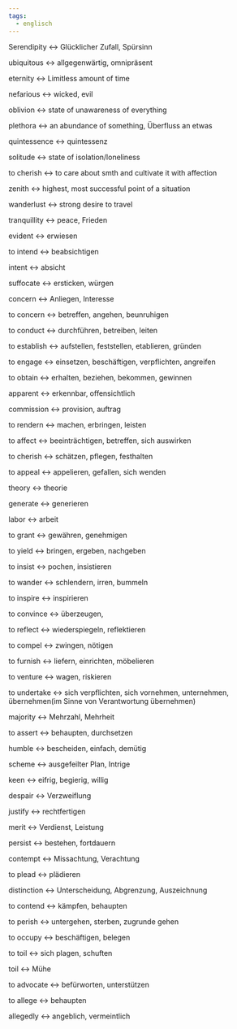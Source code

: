 ```yaml
---
tags:
  - englisch
---
```

Serendipity <-> Glücklicher Zufall, Spürsinn
<!--SR:!2024-10-02,68,312!2024-10-05,68,317-->

ubiquitous <-> allgegenwärtig, omnipräsent
<!--SR:!2024-09-23,59,310!2024-09-04,41,297-->

eternity <-> Limitless amount of time
<!--SR:!2024-09-20,57,312!2024-09-30,65,317-->

nefarious <-> wicked, evil
<!--SR:!2024-10-02,68,312!2024-09-26,61,317-->

oblivion <-> state of unawareness of everything
<!--SR:!2024-08-31,41,292!2024-10-12,75,325-->

plethora <-> an abundance of something, Überfluss an etwas
<!--SR:!2024-10-04,67,317!2024-09-18,55,312-->

quintessence <-> quintessenz
<!--SR:!2024-09-19,58,312!2024-09-25,61,317-->

solitude <-> state of isolation/loneliness
<!--SR:!2024-09-16,55,310!2024-10-06,69,317-->

to cherish <-> to care about smth and cultivate it with affection
<!--SR:!2024-09-24,61,317!2024-09-01,44,290-->

zenith <-> highest, most successful point of a situation
<!--SR:!2024-09-15,50,305!2024-08-23,36,290-->

wanderlust <-> strong desire to travel
<!--SR:!2024-09-22,59,317!2024-09-15,55,312-->

tranquillity <-> peace, Frieden
<!--SR:!2024-09-09,50,292!2024-09-21,58,317-->

evident <-> erwiesen
<!--SR:!2024-07-30,4,312!2024-07-31,4,318-->

to intend <-> beabsichtigen
<!--SR:!2024-07-30,4,312!2024-07-31,4,318-->

intent <-> absicht
<!--SR:!2024-07-30,4,312!2024-07-31,4,318-->

suffocate <-> ersticken, würgen
<!--SR:!2024-07-30,4,312!2024-07-31,4,318-->

concern <-> Anliegen, Interesse
<!--SR:!2024-08-01,3,278!2024-07-30,4,312-->

to concern <-> betreffen, angehen, beunruhigen
<!--SR:!2024-08-01,3,278!2024-07-30,4,312-->

to conduct <-> durchführen, betreiben, leiten
<!--SR:!2024-08-12,14,312!2024-07-31,4,318-->

to establish <-> aufstellen, feststellen, etablieren, gründen
<!--SR:!2024-07-31,4,318!2024-07-30,4,312-->

to engage <-> einsetzen, beschäftigen, verpflichten, angreifen
<!--SR:!2024-07-30,3,272!2024-07-30,1,288-->

to obtain <-> erhalten, beziehen, bekommen, gewinnen
<!--SR:!2024-08-05,7,292!2024-07-31,4,318-->

apparent <-> erkennbar, offensichtlich
<!--SR:!2024-07-29,3,292!2024-07-30,1,258-->

commission <-> provision, auftrag
<!--SR:!2024-07-30,3,298!2024-07-30,4,312-->

to rendern <-> machen, erbringen, leisten
<!--SR:!2000-01-01,1,250!2024-07-30,1,232-->

to affect <-> beeinträchtigen, betreffen, sich auswirken
<!--SR:!2024-07-30,4,312!2024-07-31,4,318-->

to cherish <-> schätzen, pflegen, festhalten
<!--SR:!2024-07-30,4,312!2024-07-31,4,318-->

to appeal <-> appelieren, gefallen, sich wenden
<!--SR:!2024-08-01,3,278!2000-01-01,1,250-->

theory <-> theorie
<!--SR:!2024-08-02,4,328!2024-07-31,4,318-->

generate <-> generieren
<!--SR:!2024-08-02,4,328!2024-07-31,4,318-->

labor <-> arbeit
<!--SR:!2024-08-02,4,328!2024-07-31,4,318-->

to grant <-> gewähren, genehmigen
<!--SR:!2024-07-31,4,318!2024-07-30,1,288-->

to yield <-> bringen, ergeben, nachgeben
<!--SR:!2024-08-01,3,278!2000-01-01,1,250-->

to insist <-> pochen, insistieren
<!--SR:!2024-07-31,4,318!2024-08-02,4,328-->

to wander <-> schlendern, irren, bummeln
<!--SR:!2024-07-31,4,318!2024-07-30,1,288-->

to inspire <-> inspirieren
<!--SR:!2024-07-31,4,318!2024-08-02,4,328-->

to convince <-> überzeugen,
<!--SR:!2024-08-02,4,328!2024-07-31,4,318-->

to reflect <-> wiederspiegeln, reflektieren
<!--SR:!2024-07-31,4,318!2024-08-02,4,328-->

to compel <-> zwingen, nötigen
<!--SR:!2024-07-30,3,298!2024-08-02,4,328-->

to furnish <-> liefern, einrichten, möbelieren
<!--SR:!2024-08-02,4,328!2024-07-31,4,318-->

to venture <-> wagen, riskieren
<!--SR:!2024-08-02,4,328!2024-07-31,4,318-->

to undertake <-> sich verpflichten, sich vornehmen, unternehmen, übernehmen(im Sinne von Verantwortung übernehmen)
<!--SR:!2024-07-30,1,258!2000-01-01,1,250-->

majority <-> Mehrzahl, Mehrheit
<!--SR:!2024-08-02,4,328!2024-07-31,4,318-->

to assert <-> behaupten, durchsetzen
<!--SR:!2024-08-01,3,278!2000-01-01,1,250-->

humble <-> bescheiden, einfach, demütig
<!--SR:!2024-07-31,4,318!2024-07-30,1,288-->

scheme <-> ausgefeilter Plan, Intrige
<!--SR:!2024-08-02,4,328!2024-07-31,4,318-->

keen <-> eifrig, begierig, willig
<!--SR:!2024-08-01,3,308!2024-07-31,4,318-->

despair <-> Verzweiflung
<!--SR:!2024-08-02,4,328!2024-07-31,4,318-->

justify <-> rechtfertigen
<!--SR:!2024-08-02,4,328!2024-07-31,4,318-->

merit <-> Verdienst, Leistung
<!--SR:!2024-08-02,4,328!2024-07-31,4,318-->

persist <-> bestehen, fortdauern
<!--SR:!2024-07-31,4,318!2024-07-30,1,288-->

contempt <-> Missachtung, Verachtung
<!--SR:!2024-07-30,1,288!2024-07-31,4,318-->

to plead <-> plädieren
<!--SR:!2024-07-31,4,318!2024-08-02,4,328-->

distinction <-> Unterscheidung, Abgrenzung, Auszeichnung
<!--SR:!2024-07-30,3,298!2024-08-02,4,328-->

to contend <-> kämpfen, behaupten
<!--SR:!2024-08-02,4,328!2024-07-30,3,298-->

to perish <-> untergehen, sterben, zugrunde gehen
<!--SR:!2024-08-02,4,328!2024-07-31,4,318-->

to occupy <-> beschäftigen, belegen
<!--SR:!2024-07-31,4,318!2024-08-02,4,328-->

to toil <-> sich plagen, schuften
<!--SR:!2024-07-31,4,318!2024-08-02,4,328-->

toil <-> Mühe
<!--SR:!2024-07-31,4,318!2024-08-02,4,328-->

to advocate <-> befürworten, unterstützen
<!--SR:!2024-08-02,4,328!2024-07-31,4,318-->

to allege <-> behaupten
<!--SR:!2024-08-02,4,328!2024-07-31,4,318-->

allegedly <-> angeblich, vermeintlich
<!--SR:!2024-08-01,3,308!2024-07-31,4,318-->


